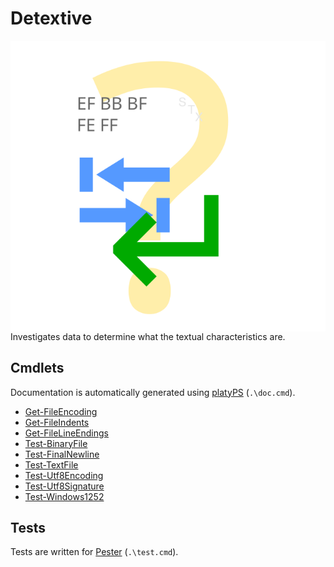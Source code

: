 Detextive
=========

<!-- To publish to PowerShell Gallery: dotnet build -t:PublishModule -c Release -->
<img src="Detextive.svg" alt="Detextive icon" align="right" />

<!-- Optional badges: -->
<!-- [![PowerShell Gallery Version](https://img.shields.io/powershellgallery/v/Detextive)](https://www.powershellgallery.com/packages/Detextive/) -->
<!-- [![PowerShell Gallery](https://img.shields.io/powershellgallery/dt/Detextive)](https://www.powershellgallery.com/packages/Detextive/) -->
<!-- [![Actions Status](https://github.com/AuthorName/Detextive/workflows/.NET%20Core/badge.svg)](https://github.com/AuthorName/Detextive/actions) -->

Investigates data to determine what the textual characteristics are.

<!-- Consider using LICEcap (cinst licecap) to capture a GIF animation of a small PowerShell window showing your module in use. -->

Cmdlets
-------

Documentation is automatically generated using [platyPS](https://github.com/PowerShell/platyPS) (`.\doc.cmd`).

- [Get-FileEncoding](docs/Get-FileEncoding.md)
- [Get-FileIndents](docs/Get-FileIndents.md)
- [Get-FileLineEndings](docs/Get-FileLineEndings.md)
- [Test-BinaryFile](docs/Test-BinaryFile.md)
- [Test-FinalNewline](docs/Test-FinalNewline.md)
- [Test-TextFile](docs/Test-TextFile.md)
- [Test-Utf8Encoding](docs/Test-Utf8Encoding.md)
- [Test-Utf8Signature](docs/Test-Utf8Signature.md)
- [Test-Windows1252](docs/Test-Windows1252.md)

Tests
-----

Tests are written for [Pester](https://github.com/Pester/Pester) (`.\test.cmd`).
